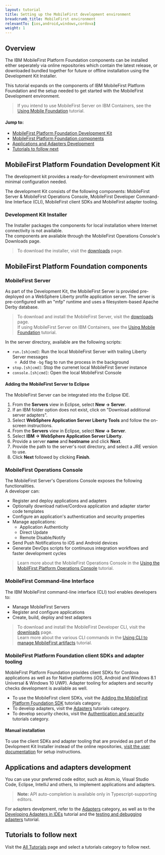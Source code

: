 ```yaml
---
layout: tutorial
title: Setting up the MobileFirst development environment
breadcrumb_title: MobileFirst environment
relevantTo: [ios,android,windows,cordova]
weight: 1
---
```

## Overview
The IBM MobileFirst Platform Foundation components can be installed either seperately via online repositories which contain the latest release, or downloaded bundled together for future or offline installation using the Development Kit Installer.
 
This tutorial expands on the components of IBM MobileFirst Platform Foundation and the setup needed to get started with the MobileFirst Development environment.

> If you intend to use MobileFirst Server on IBM Containers, see the [Using Mobile Foundation](../../ibm-containers/) tutorial.  

#### Jump to:

* [MobileFirst Platform Foundation Development Kit](#mobilefirst-platform-foundation-development-kit)
* [MobileFirst Platform Foundation components](#mobilefirst-platform-foundation-components)
* [Applications and Adapters Development](#applications-and-adapters-development)
* [Tutorials to follow next](#tutorials-to-follow-next)

## MobileFirst Platform Foundation Development Kit
The development kit provides a ready-for-development environment with minimal configuration needed.

The development Kit consists of the following components: MobileFirst Server &amp; MobileFirst Operations Console, MobileFirst Developer Command-line Interface (CLI), MobileFirst client SDKs and MobileFirst adapter tooling.

### Development Kit Installer
The Installer packages the components for local installation where Internet connectivity is not available.  
The components are available through the MobileFirst Operations Console's Downloads page.

> To download the installer, visit the [downloads]({{site.baseurl}}/downloads/) page.

## MobileFirst Platform Foundation components

### MobileFirst Server
As part of the Development Kit, the MobileFirst Server is provided pre-deployed on a WebSphere Liberty profile application server. The server is pre-configured with an "mfp" runtime and uses a filesystem-based Apache Derby database.

> To download and install the MobileFirst Server, visit the [downloads]({{site.base}}/downloads/) page.  
> If using MobileFirst Server on IBM Containers, see the [Using Mobile Foundation](../../ibm-containers/) tutorial.  

In the server directory, available are the following scripts:

* `run.[sh|cmd]`: Run the local MobileFirst Server with trailing Liberty Server messages
    * Add the `-bg` flag to run the process in the background
* `stop.[sh|cmd]`: Stop the currenet local MobileFirst Server instance
* `console.[sh|cmd]`: Open the local MobileFirst Console

#### Adding the MobileFirst Server to Eclipse
The MobileFirst Server can be integrated into the Eclipse IDE.

1. From the **Servers** view in Eclipse, select **New → Server**.
2. If an IBM folder option does not exist, click on "Download additional server adapters".
3. Select **WebSphere Application Server Liberty Tools** and follow the on-screen instructions.
4. From the **Servers** view in Eclipse, select **New → Server**.
5. Select **IBM → WebSphere Application Server Liberty**.
6. Provide a server **name** and **hostname** and click **Next**.
7. Provide  the path to the server's root directory, and select a JRE version to use.
8. Click **Next** followed by clicking **Finish**.

### MobileFirst Operations Console
The MobileFirst Server's Operations Console exposes the following functionalities.  
A developer can:

- Register and deploy applications and adapters
- Optionally download native/Cordova application and adapter starter code templates 
- Configure an application's authentication and security properties
- Manage applications:
    - Application Authenticity
    - Direct Update
    - Remote Disable/Notify
- Send Push Notifications to iOS and Android devices
- Generate DevOps scripts for continuous integration workflows and faster development cycles

> Learn more about the MobileFirst Operations Console in the [Using the MobilFirst Platform Operations Console](../../setting-up-your-development-environment/console/) tutorial.

### MobileFirst Command-line Interface
The IBM MobileFirst command-line interface (CLI) tool enables developers to:

- Manage MobileFirst Servers
- Register and configure applications
- Create, build, deploy and test adapters

> To download and install the MobileFirst Developer CLI, visit the [downloads]({{site.base}}/downloads/) page.  
> Learn more about the various CLI commands in the [Using CLI to manage MobileFirst artifacts](../../using-the-mfpf-sdk/using-cli-to-manage-mobilefirst-artifacts/) tutorial.

<!-- ## MobileFirst Studio
IBM MobileFirst Studio is an Eclipse plug-in that interfaces with the MobileFirst Developer CLI and provides a User Interface for commands such as:

- Application &amp; adapter creation and registration
- Updating of applications and adapters to or from the server
- Opening the MobileFirst Operations Console
- Use of Direct Update

To download and install MobileFirst Studio, visit the [downloads]({{site.base}}/downloads/) page.

#### Requirements
To use MobileFirst Studio for Cordova application development, it is also required to download and install the [THyM Eclipse plug-in](https://www.eclipse.org/community/eclipse_newsletter/2014/november/article3.php). -->

### MobileFirst Platform Foundation client SDKs and adapter tooling
MobileFirst Platform Foundation provides client SDKs for Cordova applications as well as for Native platforms (iOS, Android and Windows 8.1 Universal &amp; Windows 10 UWP). Adapter tooling for adapters and security checks development is available as well.

* To use the MobileFirst client SDKs, visit the [Adding the MobileFirst Platform Foundation SDK](../../adding-the-mfpf-sdk/) tutorials category.  
* To develop adapters, visit the [Adapters](../../adapters/) tutorials category.  
* To develop security checks, visit the [Authentication and security](../../authentication-and-security/) tutorials category.  

#### Manual installation
To use the client SDKs and adapter tooling that are provided as part of the Devlopment Kit Installer instead of the online repositories, [visit the user  documentation](http://www-01.ibm.com/support/knowledgecenter/SSHS8R_8.0.0/wl_welcome.html) for setup instructions.

## Applications and adapters development
You can use your preferred code editor, such as Atom.io, Visual Studio Code, Eclipse, IntelliJ and others, to implement applications and adapters.  

> **Note:** API auto-completion is available only in Typescript-supporting editors.

For adapters develpment, refer to the [Adapters](../../adapters/) category, as well as to the [Developing Adapters in IDEs](../../adapters/developing-adapters) tutorial and the [testing and debugging adapters](../../adapters/testing-and-debugging-adapters) tutorial.

## Tutorials to follow next
Visit the [All Tutorials](../../all-tutorials/) page and select a tutorials category to follow next.

